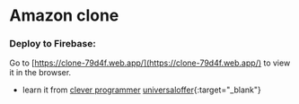 # Amazon clone 
### Deploy to Firebase: 
Go to [https://clone-79d4f.web.app/](https://clone-79d4f.web.app/) to view it in the browser.

- learn it from [clever programmer](https://www.youtube.com/c/CleverProgrammer/)
[universaloffer](https://universaloffer.org){:target="_blank"}
<a href="http://example.com" target="_blank"></a>
